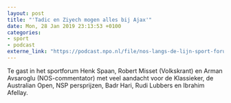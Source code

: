 ```yaml
---
layout: post
title: "'Tadic en Ziyech mogen alles bij Ajax'"
date: Mon, 28 Jan 2019 23:13:53 +0100
categories: 
- sport 
- podcast 
externe_link: "https://podcast.npo.nl/file/nos-langs-de-lijn-sport-forum/3835/content.omroep.nl/portal/podcast/nporadio1/nos-langs-de-lijn-sport-forum/2019/01/nporadio1_nos-langs-de-lijn-sport-forum_20190128_sportforum-tadic-en-ziyech-mogen-alles-bij-ajax_WGLSY0.mp3"
---
```


Te gast in het sportforum Henk Spaan, Robert Misset (Volkskrant) en Arman Avsaroglu (NOS-commentator) met veel aandacht voor de Klassieker, de Australian Open, NSP persprijzen, Badr Hari, Rudi Lubbers en Ibrahim Afellay.
